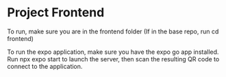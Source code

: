 # Project Frontend

To run, make sure you are in the frontend folder
(If in the base repo, run cd frontend)

To run the expo application, make sure you have the expo go app installed.
Run npx expo start to launch the server, then scan the resulting QR code to connect to the application.